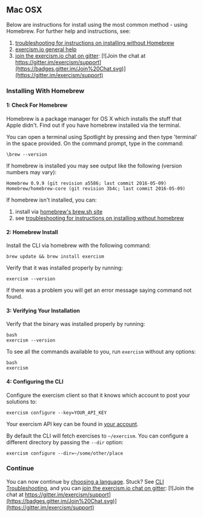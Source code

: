 ## Mac OSX 

Below are instructions for install using the most common method - using Homebrew. For further help and instructions, see:

1. <a href="#troubleshooting">troubleshooting for instructions on installing without Homebrew</a>
2. [exercism.io general help](http://exercism.io/help)
3. [join the exercism.io chat on gitter](https://gitter.im/exercism/support): [![Join the chat at https://gitter.im/exercism/support](https://badges.gitter.im/Join%20Chat.svg)](https://gitter.im/exercism/support)

### Installing With Homebrew   

#### 1: Check For Homebrew

Homebrew is a package manager for OS X which installs the stuff that Apple didn't.
Find out if you have homebrew installed via the terminal.

You can open a terminal using Spotlight by pressing <spacebar> and then type 'terminal' in the space provided.
On the command prompt, type in the command:

`\brew --version`

If homebrew is installed you may see output like the following (version numbers may vary):
```
Homebrew 0.9.9 (git revision a5586; last commit 2016-05-09)
Homebrew/homebrew-core (git revision 3b4c; last commit 2016-05-09)
```
If homebrew isn't installed, you can: 
1. install via [homebrew's brew.sh site](http://brew.sh/)
2. see [troubleshooting for instructions on installing without homebrew](#troubleshooting)

#### 2: Homebrew Install 
Install the CLI via homebrew with the following command:

```
brew update && brew install exercism 
```

Verify that it was installed properly by running:

```
exercism --version 
```

If there was a problem you will get an error message saying command not found.

#### 3: Verifying Your Installation 
Verify that the binary was installed properly by running:

```
bash
exercism --version
```

To see all the commands available to you, run `exercism` without any options:

```
bash
exercism
```

#### 4: Configuring the CLI 

Configure the exercism client so that it knows which account to post your solutions to:

```
exercism configure --key=YOUR_API_KEY
```

Your exercism API key can be found in [your account](/account/key).

By default the CLI will fetch exercises to `~/exercism`.
You can configure a different directory by passing the `--dir` option:

```
exercism configure --dir=~/some/other/place
```
### Continue 
You can now continue by [choosing a language](http://exercism.io/languages).
Stuck? See [CLI Troubleshooting](#troubleshooting), and you can [join the exercism.io chat on gitter](https://gitter.im/exercism/support): [![Join the chat at https://gitter.im/exercism/support](https://badges.gitter.im/Join%20Chat.svg)](https://gitter.im/exercism/support)



